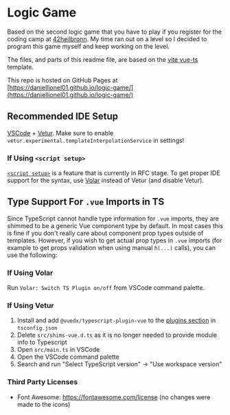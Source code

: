 # Logic Game

Based on the second logic game that you have to play if you register for the coding camp at [42heilbronn](https://www.42heilbronn.de). My time ran out on a level so I decided to program this game myself and keep working on the level.

The files, and parts of this readme file, are based on the [vite vue-ts](https://github.com/vitejs/vite/tree/main/packages/create-vite/template-vue-ts) template.

This repo is hosted on GitHub Pages at [https://daniellionel01.github.io/logic-game/](https://daniellionel01.github.io/logic-game/)

## Recommended IDE Setup

[VSCode](https://code.visualstudio.com/) + [Vetur](https://marketplace.visualstudio.com/items?itemName=octref.vetur). Make sure to enable `vetur.experimental.templateInterpolationService` in settings!

### If Using `<script setup>`

[`<script setup>`](https://github.com/vuejs/rfcs/pull/227) is a feature that is currently in RFC stage. To get proper IDE support for the syntax, use [Volar](https://marketplace.visualstudio.com/items?itemName=johnsoncodehk.volar) instead of Vetur (and disable Vetur).

## Type Support For `.vue` Imports in TS

Since TypeScript cannot handle type information for `.vue` imports, they are shimmed to be a generic Vue component type by default. In most cases this is fine if you don't really care about component prop types outside of templates. However, if you wish to get actual prop types in `.vue` imports (for example to get props validation when using manual `h(...)` calls), you can use the following:

### If Using Volar

Run `Volar: Switch TS Plugin on/off` from VSCode command palette.

### If Using Vetur

1. Install and add `@vuedx/typescript-plugin-vue` to the [plugins section](https://www.typescriptlang.org/tsconfig#plugins) in `tsconfig.json`
2. Delete `src/shims-vue.d.ts` as it is no longer needed to provide module info to Typescript
3. Open `src/main.ts` in VSCode
4. Open the VSCode command palette
5. Search and run "Select TypeScript version" -> "Use workspace version"

### Third Party Licenses

- Font Awesome: https://fontawesome.com/license (no changes were made to the icons)
